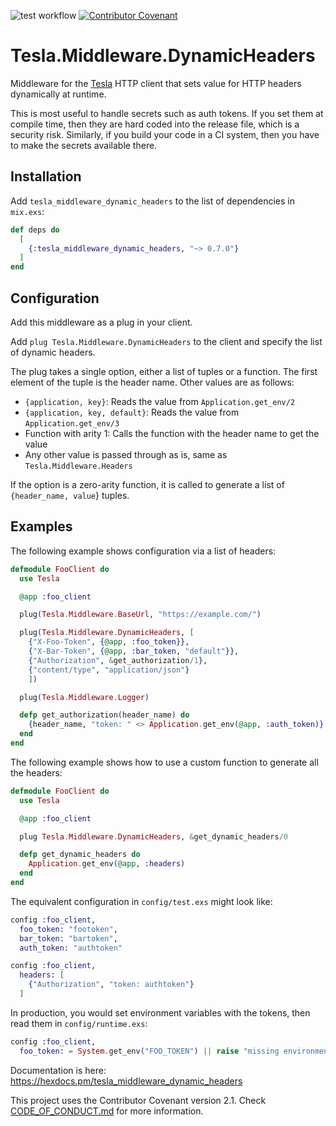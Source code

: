 ![test workflow](https://github.com/cogini/tesla_middleware_dynamic_headers/actions/workflows/test.yml/badge.svg)
[![Contributor Covenant](https://img.shields.io/badge/Contributor%20Covenant-2.1-4baaaa.svg)](CODE_OF_CONDUCT.md)

# Tesla.Middleware.DynamicHeaders

Middleware for the [Tesla](https://hexdocs.pm/tesla/readme.html) HTTP client
that sets value for HTTP headers dynamically at runtime. 

This is most useful to handle secrets such as auth tokens. If you set them at
compile time, then they are hard coded into the release file, which is a
security risk. Similarly, if you build your code in a CI system, then you have
to make the secrets available there. 


## Installation

Add `tesla_middleware_dynamic_headers` to the list of dependencies in `mix.exs`:

```elixir
def deps do
  [
    {:tesla_middleware_dynamic_headers, "~> 0.7.0"}
  ]
end
```

## Configuration

Add this middleware as a plug in your client.

Add `plug Tesla.Middleware.DynamicHeaders` to the client and
specify the list of dynamic headers. 

The plug takes a single option, either a list of tuples or a function. The
first element of the tuple is the header name. Other values are as follows:

* `{application, key}`: Reads the value from `Application.get_env/2`
* `{application, key, default}`: Reads the value from `Application.get_env/3`
* Function with arity 1: Calls the function with the header name to get the value
* Any other value is passed through as is, same as `Tesla.Middleware.Headers`

If the option is a zero-arity function, it is called to generate a list of
`{header_name, value`} tuples.

## Examples

The following example shows configuration via a list of headers:

```elixir
defmodule FooClient do
  use Tesla

  @app :foo_client

  plug(Tesla.Middleware.BaseUrl, "https://example.com/")

  plug(Tesla.Middleware.DynamicHeaders, [
    {"X-Foo-Token", {@app, :foo_token}},
    {"X-Bar-Token", {@app, :bar_token, "default"}},
    {"Authorization", &get_authorization/1},
    {"content/type", "application/json"}
    ])

  plug(Tesla.Middleware.Logger)

  defp get_authorization(header_name) do
    {header_name, "token: " <> Application.get_env(@app, :auth_token)}
  end
end
```

The following example shows how to use a custom function to generate all the headers:

```elixir
defmodule FooClient do
  use Tesla

  @app :foo_client

  plug Tesla.Middleware.DynamicHeaders, &get_dynamic_headers/0

  defp get_dynamic_headers do
    Application.get_env(@app, :headers)
  end
end
```

The equivalent configuration in `config/test.exs` might look like:

```elixir
config :foo_client,
  foo_token: "footoken",
  bar_token: "bartoken",
  auth_token: "authtoken"

config :foo_client,
  headers: [
    {"Authorization", "token: authtoken"}
  ]
```

In production, you would set environment variables with the tokens, then read them
in `config/runtime.exs`:

```elixir
config :foo_client,
  foo_token: = System.get_env("FOO_TOKEN") || raise "missing environment variable FOO_TOKEN"
```

Documentation is here: https://hexdocs.pm/tesla_middleware_dynamic_headers

This project uses the Contributor Covenant version 2.1. Check [CODE_OF_CONDUCT.md](/CODE_OF_CONDUCT.md) for more information.
